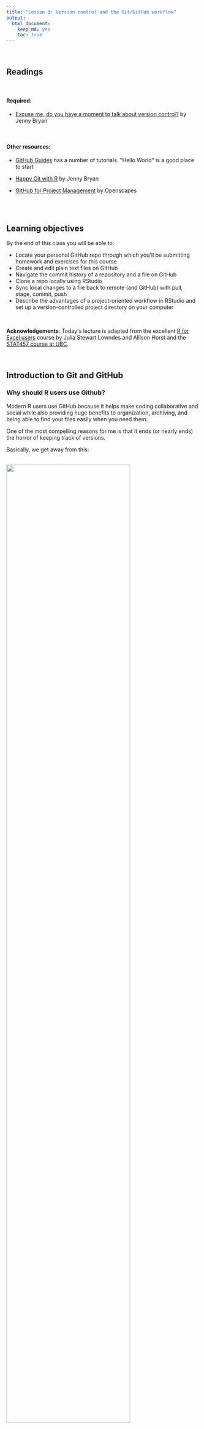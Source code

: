 ```yaml
---
title: "Lesson 3: Version control and the Git/GitHub workflow"
output: 
  html_document:
    keep_md: yes 
    toc: true
---
```

  

<br>

## Readings

<br>
 
#### Required:  
* [Excuse me, do you have a moment to talk about version control?](https://peerj.com/preprints/3159/) by Jenny Bryan  


<br>

#### Other resources:  
* [GitHub Guides](https://guides.github.com/) has a number of tutorials. "Hello World" is a good place to start

* [Happy Git with R](https://happygitwithr.com/) by Jenny Bryan

* [GitHub for Project Management](https://openscapes.github.io/series/github-issues.html) by Openscapes

<br>
<br>

## Learning objectives

By the end of this class you will be able to:  

* Locate your personal GitHub repo through which you'll be submitting homework and exercises for this course
* Create and edit plain text files on GitHub
* Navigate the commit history of a repository and a file on GitHub
* Clone a repo locally using RStudio
* Sync local changes to a file back to remote (and GitHub) with pull, stage, commit, push
* Describe the advantages of a project-oriented workflow in RStudio and set up a version-controlled project directory on your computer

<br>

**Acknowledgements**: Today's lecture is adapted from the excellent [R for Excel users](https://rstudio-conf-2020.github.io/r-for-excel/) course by Julia Stewart Lowndes and Allison Horst and the [STAT457 course at UBC](https://stat545guidebook.netlify.com/the-version-control-workflow.html).

<br>

## Introduction to Git and GitHub

### Why should R users use Github?

Modern R users use GitHub because it helps make coding collaborative and social while also providing huge benefits to organization, archiving, and being able to find your files easily when you need them.

One of the most compelling reasons for me is that it ends (or nearly ends) the horror of keeping track of versions.

Basically, we get away from this: 

<br>

<img src="assets/MessySaves.png" width="80%" />
<br>

This is a nightmare not only because I have NO idea which is truly the version we used in that analysis we need to update, but because it is going to take a lot of detective work to see what actually changed between each file. Also, it is very sad to think about the amount of time everyone involved is spending on bookkeeping: is everyone downloading an attachment, dragging it to wherever they organize this on their own computers, and then renaming everything? Hours and hours of all of our lives. 

But then there is GitHub. 

In GitHub, in this example you will likely only see a single file, which is the most recent version. GitHub's job is to track who made any changes and when (so no need to save a copy with your name or date at the end), and it also requires that you write something human-readable that will be a breadcrumb for you in the future. It is also designed to be easy to compare versions, and you can easily revert to previous versions. 

GitHub also supercharges you as a collaborator. First and foremost with Future You, but also sets you up to collaborate with Future Us!

GitHub, especially in combination with RStudio, is also game-changing for publishing and distributing. You can — and we will — publish and share files openly on the internet. 

### What is GitHub? And Git?

OK so what is GitHub? And Git? 

- **Git** is a program that you install on your computer: it is version control software that tracks changes to your files over time.

- **Github** is an website that is essentially a social media platform for your git-versioned files. GitHub stores all your versioned files as an archive, but also as allows you to interact with other people's files and has management tools for the social side of software projects. It has many nice features to be able visualize differences between [images](https://help.github.com/articles/rendering-and-diffing-images/), [rendering](https://help.github.com/articles/mapping-geojson-files-on-github/) & [diffing](https://github.com/blog/1772-diffable-more-customizable-maps) map data files, [render text data files](https://help.github.com/articles/rendering-csv-and-tsv-data/), and [track changes in text](https://help.github.com/articles/rendering-differences-in-prose-documents/).

GitHub was developed for software development, so much of the functionality and terminology that is exciting for professional programmers (e.g., branches and pull requests) isn't necessarily the right place for us as new R users to get started. We'll get there soon, but for now, we will be learning and practicing GitHub's features and terminology on a "need to know basis" as we start managing our projects with GitHub.


### Account types

GitHub allows for cloud storage, like Google Drive and Dropbox do. But there’s a bit more structure than just storing files under your account:

* Repositories (aka “repos”): All files must be organized into repositories. Think of these as self-contained projects. These can either be public or private.
* User Accounts vs. Organization Accounts (aka “Org”): All repositories belong to an account:

  * A user account is the account you just made, and typically holds repositories related to your own work.
  * An Organization account can be owned by multiple people, and typically holds repositories relevant to a group (like `therkildsen-class`).

Examples:

* The [ggplot2 repo](https://github.com/tidyverse/ggplot2), within its corresponding `tidyverse Org`
* Our [class website](https://github.com/nt246/NTRES6940-data-science) within Nina's user account `nt246`



### Say hello to your course repo on GitHub
We have created a GitHub Classroom organization for the class. To access your personal course repo through which you will be submitting your assignments and communicating with us, click [here](https://classroom.github.com/a/SA7QIA7g) and select your name from the list (or just click continue if you don't see your name there).

Once you land on your repo page, notice that it is hosted within our course organizational account `therkildsen-class`, not your personal account (see the path in the top left corner). To make this repo also show up on your personal account page, click the "Star" bottom on the top right of the page. Now if you click on the profile information in the very top right corner, and select the "Your profile" option, you'll be taken to your personal account page. Under the "Stars" category, your course repo should show up (it should be named something like `therkildsen-class / ntres-6940-YOUR_USER_NAME`). Click on the repo name to return to your course repo.


## Navigating GitHub

### Make a new file on your course repo

#### Together:
* Click on the “Create New File” button on your repository’s home page.
* Call it `navigating_github.md`
* Leave it blank, and commit (“save”) the file by clicking on green “commit new file” button at the bottom of the page.
* Together: Add the URL for our [course homepage](https://github.com/nt246/NTRES6940-data-science) to your `navigating_github.md` file (click on the pen button to edit), together with some commentary
* Commit the changes

#### Your turn:
* Now add the URL’s (with commentary) to 
  + your personal class repo
  + your user account page
* Commit the changes

* Now create a new subdirectory for course notes (remember to not use spaces in names, so you can call it something like course-notes)

If you can't figure out how to add a subdirectory, you're not the first to wonder. Let's [ask the internet](https://github.com/KirstieJane/STEMMRoleModels/wiki/Creating-new-folders-in-GitHub-repository-via-the-browser)



### Exploring the commit history of a repo
We'll go through this together.


GitHub uses the program Git to keep track of the project’s history.

Users make “commits” to form a commit history

* Git only tracks the changes associated with a commit, so it doesn’t need to take a snapshot of all your files each time.
* The actual changes are called a diff.

Demostration:

* View commit history of the [course website repo](https://github.com/nt246/NTRES6940-data-science) by clicking on the “commits” button on the repo home page.
* View a recent diff by clicking on the button with the SHA or hash code (something like `6c0a5f1`).
* This is also useful for collaborators to see exactly what you changed.
* View the repository from a while back with the <> button.
* View the history of a file by clicking on the file, then clicking “History”.


### Why version control?

* Don’t fret removing stuff
* Leave a breadcrumb trail for troubleshooting
* “Undo” and navigate a previous state
* Helps you define your work

<br>

## Interfacing with GitHub from our local computers using RStudio

We should all have set up git on our local computers by now and have it connected to RStudio. If you don't, follow the instructions [here](https://github.com/nt246/NTRES6940-data-science/blob/master/lecture_notes/lesson2-rmarkdown-github.md#configure-github)


## Clone your repository using RStudio

We have all identified our course repo on GitHub, i.e. in the cloud. Now, let's get it established locally on our computers: that is called "cloning". 

Let's clone this repo to our local computer using RStudio. Unlike downloading, cloning keeps all the version control and user information bundled with the files. 

### Copy the repo address 

First, copy the web address of the repository you want to clone. We will use HTTPS. 

> **Aside**: HTTPS is default, but you could alternatively set up with SSH. This is more advanced than we will get into here, but allows 2-factor authentication. See [Happy Git with R](https://happygitwithr.com/credential-caching.html#special-consideration-re-two-factor-authentication) for more information.
<br>

<img src="assets/gh_repo_clone1.png" width="100%" />

<br>

### RStudio: New Project

Now go back to RStudio, and click on New Project. There are a few different ways; you could also go to File > New Project..., or click the little green + with the R box in the top left.
also in the File menu).

<br>

<img src="assets/new_project1.png" width="80%" />

<br>


### Select Version Control

<br>

<img src="assets/new_project2.png" width="80%" />

<br>

### Select Git

Since we are using git. 

<br>

<img src="assets/new_project3.png" width="80%" />

<br>


### Paste the repo address

Paste the repo address (which is still in your clipboard) into in the "Repository URL" field. The "Project directory name" should autofill; if it does not press *tab*, or type it in. It is best practice to keep the "Project directory name" THE SAME as the repository name.

When cloned, this repository is going to become a folder on your computer. 

At this point you can save this repo anywhere. There are different schools of thought but we think it is useful to create a high-level folder where you will keep your github repos to keep them organized. We call ours `github` and keep it in our root folder (`~/github`), and so that is what we will demonstrate here — you are welcome to do the same. Press "Browse..." to navigate to a folder and you have the option of creating a new folder. Make sure to not place it in folder tracked by a cloud storage service (e.g. DropBox, Google Drive or Box).

Finally, click Create Project. 

<br>

<img src="assets/new_project4.png" width="80%" />

<br>


### Admire your local repo

If everything went well, the repository will show up in RStudio!

<br>

<img src="assets/new_project5.png" width="100%" />

<br>

The repository is also saved to the location you specified, and you can navigate to it as you normally would in Finder or Windows Explorer: 

<br>

<img src="assets/new_project6.png" width="80%" />

<br>

Hooray!

### Inspect your local repo

Let's notice a few things: 

First, our working directory is set to `~/github/r-workshop`, and `r-workshop` is also named in the top right hand corner.

Second, we have a Git tab in the top right pane! Let's click on it. 

<br>

<img src="assets/new_project5_annotated.png" width="80%" />

<br>

Our Git tab has 2 items:

- .gitignore file
- .Rproj file

These have been added to our repo by RStudio — we can also see them in the File pane in the bottom right of RStudio. These are helper files that RStudio has added to streamline our workflow with GitHub and R. We will talk about these a bit more soon. One thing to note about these files is that they begin with a period (`.`) which means they are hidden files: they show up in the Files pane of RStudio but won't show up in your Finder or Windows Explorer.

Going back to the Git tab, both these files have little yellow icons with question marks `?`. This is GitHub's way of saying: "I am responsible for tracking everything that happens in this repo, but I'm not sure what is going on with these files yet. Do you want me to track them too?" 

We will handle this in a moment; first let's look at the README.md file.

### Edit your README file

Let's also open up the README.md. This is a Markdown file, which is the same language we just learned with R Markdown. It's like an R Markdown file without the abilities to run R code. 

We will edit the file and illustrate how GitHub tracks files that have been modified (to complement seeing how it tracks files that have been added. 

README files are common in programming; they are the first place that someone will look to see why code exists and how to run it. 

In my README, I'll write: 

```
This repo is for my analyses at RStudio::conf(2020). 
```

When I save this, notice how it shows up in my Git tab. It has a blue "M": GitHub is already tracking this file, and tracking it line-by-line, so it knows that something is different: it's Modified with an M. 

Great. Now let's sync back to GitHub in 4 steps. 


## Sync from RStudio (local) to GitHub (remote)

Syncing to GitHub.com means 4 steps: 

1. Pull
1. Stage
1. Commit
1. Push

<br>

<img src="assets/commit_steps.png" width="100%" />

<br>

We start off this whole process by clicking on the Commit section. 

<br>

<img src="assets/commit_circled.png" width="100%" />

<br>

### Pull 

We start off by "Pulling" from the remote repository (GitHub.com) to make sure that our local copy has the most up-to-date information that is available online. Right now, since we just created the repo and are the only ones that have permission to work on it, we can be pretty confident that there isn't new information available. But we pull anyways because this is a very safe habit to get into for when you start collaborating with yourself across computers or others. Best practice is to pull often: it costs nothing (other than an internet connection). 

Pull by clicking the teal Down Arrow. (Notice also how when you highlight a filename, a preview of the differences displays below).

<br>

<img src="assets/commit_pull.png" width="100%" />

<br>

### Stage

Let's click the boxes next to each file. This is called "staging a file": you are indicating that you want GitHub to track this file, and that you will be syncing it shortly. Notice: 

- .Rproj and .gitignore files: the question marks turn into an A because these are new files that have been added to your repo (automatically by RStudio, not by you). 
- README.md file: the M indicates that this was modified (by you)

These are the codes used to describe how the files are changed, (from the RStudio [cheatsheet](http://www.rstudio.com/wp-content/uploads/2016/01/rstudio-IDE-cheatsheet.pdf)):

<br>

<img src="assets/commit_codes_added_modified.png" width="30%" />

<br>

### Commit

Committing is different from saving our files (which we still have to do! RStudio will indicate a file is unsaved with red text and an asterix). We commit a single file or a group of files when we are ready to save a snapshot in time of the progress we've made. Maybe this is after a big part of the analysis was done, or when you're done working for the day.

Committing our files is a 2-step process.

First, you write a "commit message", which is a human-readable note about what has changed that will accompany GitHub's non-human-readable alphanumeric code to track our files. I think of commit messages like breadcrumbs to my Future Self: how can I use this space to be useful for me if I'm trying to retrace my steps (and perhaps in a panic?). 

Second, you press Commit. 

<br>

<img src="assets/commit_message_arrow.png" width="100%" />

<br>

When we have committed successfully, we get a rather unsuccessful-looking pop-up message. You can read this message as "Congratulations! You've successfully committed 3 files, 2 of which are new!" It is also providing you with that alphanumeric SHA code that GitHub is using to track these files. 

If our attempt was not successful, we will see an Error. Otherwise, interpret this message as a joyous one. 

> Does your pop-up message say "Aborting commit due to empty commit message."? GitHub is really serious about writing human-readable commit messages.
<br>

<img src="assets/commit_success.png" width="100%" />

<br>

When we close this window there is going to be (in my opinion) a very subtle indication that we are not done with the syncing process. 

<br>

<img src="assets/commit_branch_ahead_of_origin_master.png" width="100%" />

<br>


We have successfully committed our work as a breadcrumb-message-approved snapshot in time, but it still only exists locally on our computer. We can commit without an internet connection; we have not done anything yet to tell GitHub that we want this pushed to the remote repo at GitHub.com. So as the last step, we push. 


### Push

The last step in the syncing process is to Push!

<br>

<img src="assets/commit_push.png" width="100%" />

<br>

Awesome! We're done here in RStudio for the moment, let's check out the remote on GitHub.com.

## Commit history

The files you added should be on github.com. 

Notice how the README.md file we created is automatically displayed at the bottom. Since it is good practice to have a README file that identifies what code does (i.e. why it exists), GitHub will display a Markdown file called README nicely formatted.

<br>

<img src="assets/gh_repo_view.png" width="100%" />

<br>

Let's also explore the commit history. The 2 commits we've made (the first was when we originally initiated the repo from GitHub.com) are there!



## Project-oriented workflows

Let's go back to RStudio and see how we set up well-organized projects and workflows for our data analyses. 

This GitHub repository is now also an RStudio Project (capital P Project). This just means that RStudio has saved this additional file with extension `.Rproj` (ours is `r-workshop.Rproj`) to store specific settings for this project. It's a bit of technology to help us get into the good habit of having a project-oriented workflow. 

A [project-oriented workflow](https://rstats.wtf/project-oriented-workflow.html) means that we are going to organize all of the relevant things we need for our analyses in the same place. That means that this is the place where we keep all of our data, code, figures, notes, etc. 

R Projects are great for reproducibility, because our self-contained working directory will be the **first** place R looks for files. 

<!---
Why does this matter? It's convenient for us to have everything associated with our analyses close at-hand.  When we work with different files in R (like data or saved graphs) we always need to tell R where things "live" by identifying its file path. If files are scattered across your computer, we would have to keep track of many different filepaths. So using RStudio Projects and having a project-oriented workflow and mindset makes our analysis less brittle and more portable — across people, time, and computers.  
--->

### Working directory

Now that we have our Project, let's revisit this important question: where are we? Now we are in our Project. Everything we do will by default be saved here so we can be nice and organized. 

And this is important because if our friend Allison clones this repository that you just made and saves it in `Allison/my/projects/way/over/here`, she will still be able to interact with your files as you are here.

<img src="assets/RStudio_IDE_projdir.png" width="100%" />

## Project-oriented workflows in action (aka our analytical setup)

Let's get a bit organized. First, let's create our a new R Markdown file where we will do our analyses. This will be nice because you can also write notes to yourself in this document. 

### Create a new Rmd file

So let's do this (again): 

File > New File > R Markdown ... (or click the green plus in the top left corner).

Let's set up this file so we can use it for next class. I'm going to update the header with a new title and add my name, and then I'm going to delete the rest of the document so that we have a clean start. 

> **Efficiency Tip**: I use Shift - Command - Down Arrow to highlight text from my cursor to the end of the document
```
---
title: "Creating graphs in R with `ggplot2`"
author: "Julie Lowndes"
date: "01/27/2020"
output: html_document
---
# Plots with ggplot2
We are going to make plots in R and it's going to be amazing.
```

Now, let's save it. I'm going to call my file `plots-ggplot.Rmd`. 

Notice that when we save this file, it pops up in our Git tab. Git knows that there is something new in our repo. 

Let's also knit this file. And look: Git also sees the knitted .html. 


And let's practice syncing our file to to GitHub: pull, stage, commit, push

> **Troubleshooting:** What if a file doesn't show up in the Git tab and you expect that it should? Check to make sure you've saved the file. If the filename is red with an asterix, there have been changes since it was saved. Remember to save before syncing to GitHub!
### Create data and figures folders

Let's create a few folders to be organized. Let's have one for our the raw data, and one for the figures we will output. We can do this in RStudio, in the bottom right pane Files pane by clicking the New Folder button: 

* folder called "data"
* folder called "figures"  

We can press the refresh button in the top-right of this pane (next to the "More" button) to have these show up in alphabetical order. 

Now let's go to our Finder or Windows Explorer: our new folders are there as well!


### Output formats for RMarkdown

After pushing, the rendered html of `plots-ggplot` file should show up in our GitHub repo after we push it. But how does it look? GitHub just displays the raw html text file, not the nice-looking rendered version we'll see in a browser. 

The nicely formatted files you see on GitHub (e.g. typical README pages) are markdown files (.md in contrast to .Rmd). Fortunately, RMarkdown can output to this format, along with several others including pdf and word documents. We can change the output format by changing the settings in the YAML header of our RMarkdown document. We can change to GitHub flavored markdown by doing one of the following:

* When creating your RMarkdown file, click "From template", and then select "GitHub Document (Markdown)"

![](https://camo.githubusercontent.com/a10832533c888e1af7f9a110dfb635e507951151/687474703a2f2f6161726f6e626167676574742e636f6d2f696d616765732f66726f6d5f74656d706c6174652e706e67)

* At the top of an RMarkdown file, manually edit the output of the GitHub document using the following syntax

```
---
title: "Title"
output: 
  github_document: 
    toc: true
---
```

Note: `toc: true` is optional, but it can automatically set up a table of content for you. 

You can find much more information about RMarkdown output formats [here](https://r4ds.had.co.nz/r-markdown-formats.html). For most of our work in this course, we will want to use the github_document output type because this displays nicely on the GitHub website.


### Move files to data folder

Now let's try adding a file to our local RStudio project folder so we can push it to GitHub. One of the data files you will need for your next problem set is located [here](https://raw.githubusercontent.com/nt246/NTRES6940-data-science/master/datasets/EconomistData.csv). Save this file (using File -> Save Page As in your internet browser) into the 'data' subfolder of your R project.  

Now let's go back to RStudio. We can click on the data folder in the Files tab and now see this new file.

The data folder also shows up in your Git tab. But the figures folder does not. That is because GitHub cannot track an empty folder, it can only track files within a folder. 

Let's sync the data file (we will be able to sync the figures folder after we've generated some plots in our next class). We can stage multiple files at once by typing Command - A and clicking "Stage" (or using the space bar). To Sync: pull - stage - commit - push!


### Activity

Edit your README either directly on GitHub or in RStudio and practice syncing (pull, stage, commit, push). For example, 

* Indicate whether you're taking the course for credit
* Add a fun fact about yourself
* Add another line of text

Explore your Commit History, and discuss with your neighbor. 

## Committing - how often? Tracking changes in your files

Whenever you make changes to the files in Github, you will walk through the Pull -> Stage -> Commit -> Push steps.

I tend to do this every time I finish a task (basically when I start getting nervous that I will lose my work).  Once something is committed, it is very difficult to lose it.


## Adding version control to a pre-existing R-project
You may have been working on an RStudio project earlier and now you want to add version control through GitHub. You can easily set that up with [these instructions](https://happygitwithr.com/new-github-first.html) by from Happy Git with R by Jenny Bryan.

<br>


## Issues

Let's go back to our repo on GitHub.com, and talk about Issues. 

Issues “track ideas, enhancements, tasks, or bugs for work on GitHub.” - [GitHub help article](https://help.github.com/en/articles/about-issues). 

You can create an issue for a topic, track progress, others ask questions, provide links and updates, close issue when completed. 

In a public repo, anyone with a username can create and comment on issues. In a private repo, only users with permission can create and comment on issues, or see them at all.

GitHub search is awesome – will search code and issues!

### Issues in the wild! 

Here are some examples of “traditional” and “less traditional” Issues: 

Bug reports, code, feature, & help requests: [ggplot2](https://github.com/tidyverse/ggplot2/issues)

<br>

<img src="assets/issues_ggplot2.png" width="100%" />

<br>

Project submissions and progress tracking: [MozillaFestival](https://github.com/MozillaFestival/mozfest-program-2018/issues)

<br>

<img src="assets/issues_MozillaFestival.png" width="100%" />

<br>

Private conversations and archiving: [OHI Fellows (private)](https://github.com/OHI-Science/globalfellows-issues/issues/)

<br>

<img src="assets/issues_globalfellows.png" width="100%" />

<br>

### END **GitHub** session!
